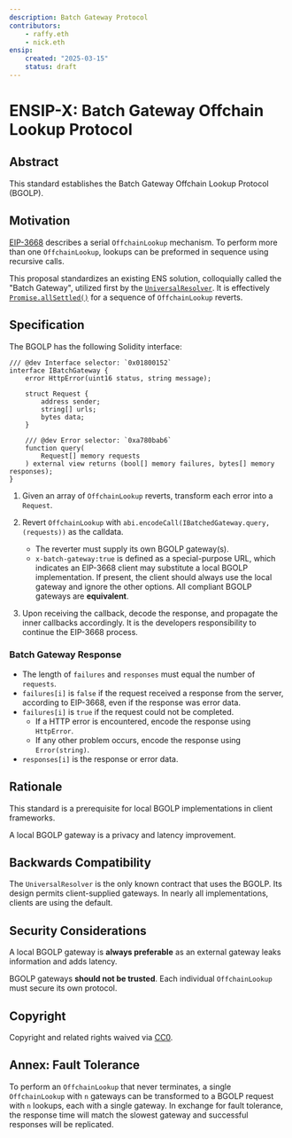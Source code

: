 ```yaml
---
description: Batch Gateway Protocol
contributors:
    - raffy.eth
    - nick.eth
ensip:
    created: "2025-03-15"
    status: draft
---
```


# ENSIP-X: Batch Gateway Offchain Lookup Protocol

## Abstract

This standard establishes the Batch Gateway Offchain Lookup Protocol (BGOLP).

## Motivation

[EIP-3668](https://eips.ethereum.org/EIPS/eip-3668) describes a serial `OffchainLookup` mechanism. To perform more than one `OffchainLookup`, lookups can be preformed in sequence using recursive calls.

This proposal standardizes an existing ENS solution, colloquially called the "Batch Gateway", utilized first by the [`UniversalResolver`](https://etherscan.io/address/0xce01f8eee7E479C928F8919abD53E553a36CeF67#code). It is effectively [`Promise.allSettled()`](https://developer.mozilla.org/en-US/docs/Web/JavaScript/Reference/Global_Objects/Promise/allSettled) for a sequence of `OffchainLookup` reverts.

## Specification

The BGOLP has the following Solidity interface:

```solidity
/// @dev Interface selector: `0x01800152`
interface IBatchGateway {
    error HttpError(uint16 status, string message);

    struct Request {
        address sender;
        string[] urls;
        bytes data;
    }

    /// @dev Error selector: `0xa780bab6`
    function query(
        Request[] memory requests
    ) external view returns (bool[] memory failures, bytes[] memory responses);
}
```

1. Given an array of `OffchainLookup` reverts, transform each error into a `Request`.

1. Revert `OffchainLookup` with `abi.encodeCall(IBatchedGateway.query, (requests))` as the calldata.

	- The reverter must supply its own BGOLP gateway(s).
	- `x-batch-gateway:true` is defined as a special-purpose URL, which indicates an EIP-3668 client may substitute a local BGOLP implementation. If present, the client should always use the local gateway and ignore the other options. All compliant BGOLP gateways are **equivalent**.

1. Upon receiving the callback, decode the response, and propagate the inner callbacks accordingly. It is the developers responsibility to continue the EIP-3668 process.

### Batch Gateway Response

- The length of `failures` and `responses` must equal the number of `requests`.
- `failures[i]` is `false` if the request received a response from the server, according to EIP-3668, even if the response was error data.
- `failures[i]` is `true` if the request could not be completed.
    - If a HTTP error is encountered, encode the response using `HttpError`.
    - If any other problem occurs, encode the response using `Error(string)`.
- `responses[i]` is the response or error data.

## Rationale

This standard is a prerequisite for local BGOLP implementations in client frameworks.

A local BGOLP gateway is a privacy and latency improvement.

## Backwards Compatibility

The `UniversalResolver` is the only known contract that uses the BGOLP. Its design permits client-supplied gateways. In nearly all implementations, clients are using the default.

## Security Considerations

A local BGOLP gateway is **always preferable** as an external gateway leaks information and adds latency.

BGOLP gateways **should not be trusted**. Each individual `OffchainLookup` must secure its own protocol.

## Copyright

<!-- Just leave this how it is -->

Copyright and related rights waived via [CC0](https://creativecommons.org/publicdomain/zero/1.0/).

## Annex: Fault Tolerance

To perform an `OffchainLookup` that never terminates, a single `OffchainLookup` with `n` gateways can be transformed to a BGOLP request with `n` lookups, each with a single gateway. In exchange for fault tolerance, the response time will match the slowest gateway and successful responses will be replicated.

